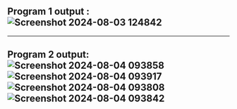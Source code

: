 Program 1 output :
![Screenshot 2024-08-03 124842](https://github.com/user-attachments/assets/05c5eb2b-cb69-448b-b4b4-12e96f5f42b5)
--------------------------------------------------------------------------------------------------------------------------
-------------------------------------------------------------------------------------------------------------------------
Program 2 output:
![Screenshot 2024-08-04 093858](https://github.com/user-attachments/assets/11e8bfa2-cf56-4002-9f8a-30b858add71a)
![Screenshot 2024-08-04 093917](https://github.com/user-attachments/assets/1ce9c297-75cf-4b6d-807c-e067d982c95d)
![Screenshot 2024-08-04 093808](https://github.com/user-attachments/assets/d623d7cd-cf89-423e-8248-f835f6432ef5)
![Screenshot 2024-08-04 093842](https://github.com/user-attachments/assets/023b4702-9650-420d-950a-904ed19f82eb)
-----------------------------------------------------------------------------------------------------------------------------



